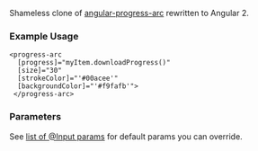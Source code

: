 Shameless clone of [angular-progress-arc](https://github.com/mathewbyrne/angular-progress-arc) rewritten to Angular 2.

### Example Usage

```
<progress-arc
  [progress]="myItem.downloadProgress()"
  [size]="30"
  [strokeColor]="'#00acee'"
  [backgroundColor]="'#f9fafb'">
 </progress-arc>
```

### Parameters

See [list of @Input params](https://github.com/petervojtek/angular2-progress-arc/blob/master/progress_arc.ts#L10) for default params you can override.

